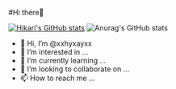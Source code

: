 #Hi there👋

[![Hikari's GitHub stats](https://github-readme-stats.vercel.app/api?username=xxhyxayxx)](https://github.com/xxhyxayxx/github-readme-stats)
![Anurag's GitHub stats](https://github-readme-stats.vercel.app/api?username=xxhyxayxxa&count_private=true)


- 👋 Hi, I’m @xxhyxayxx
- 👀 I’m interested in ...
- 🌱 I’m currently learning ...
- 💞️ I’m looking to collaborate on ...
- 📫 How to reach me ...

<!---
xxhyxayxx/xxhyxayxx is a ✨ special ✨ repository because its `README.md` (this file) appears on your GitHub profile.
You can click the Preview link to take a look at your changes.
--->
